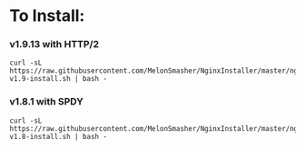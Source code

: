 # To Install:

### v1.9.13 with HTTP/2

```shell
curl -sL https://raw.githubusercontent.com/MelonSmasher/NginxInstaller/master/nginx-v1.9-install.sh | bash -
```

### v1.8.1 with SPDY

```shell
curl -sL https://raw.githubusercontent.com/MelonSmasher/NginxInstaller/master/nginx-v1.8-install.sh | bash -
```
